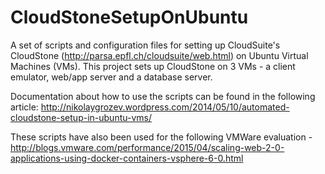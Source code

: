 CloudStoneSetupOnUbuntu
=======================

A set of scripts and configuration files for setting up CloudSuite's CloudStone (http://parsa.epfl.ch/cloudsuite/web.html) on Ubuntu Virtual Machines (VMs). This project sets up CloudStone on 3 VMs - a client emulator, web/app server and a database server.


Documentation about how to use the scripts can be found in the following article:
http://nikolaygrozev.wordpress.com/2014/05/10/automated-cloudstone-setup-in-ubuntu-vms/

These scripts have also been used for the following VMWare evaluation - http://blogs.vmware.com/performance/2015/04/scaling-web-2-0-applications-using-docker-containers-vsphere-6-0.html
